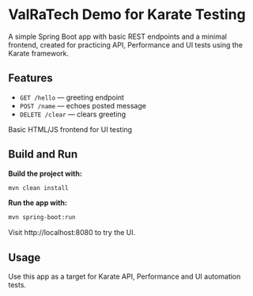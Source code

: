# ValRaTech Demo for Karate Testing

A simple Spring Boot app with basic REST endpoints and a minimal frontend, created for practicing API, Performance and UI tests using the Karate framework.

## Features

- `GET /hello` — greeting endpoint  
- `POST /name` — echoes posted message  
- `DELETE /clear` — clears greeting  

Basic HTML/JS frontend for UI testing

## Build and Run

**Build the project with:**  
```bash
mvn clean install
```

**Run the app with:**  
```bash
mvn spring-boot:run
```

Visit http://localhost:8080 to try the UI.

## Usage

Use this app as a target for Karate API, Performance and UI automation tests.
